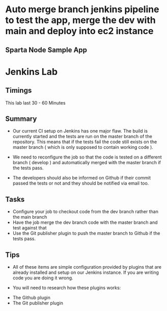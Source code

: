 # Auto merge branch jenkins pipeline to test the app, merge the dev with main and deploy into ec2 instance

## Sparta Node Sample App


# Jenkins  Lab

## Timings
 
This lab last 30 - 60 Minutes

## Summary

* Our current CI setup on Jenkins has one major flaw. The build is currently started and the tests are run on the master branch of the repository. This means that if the tests fail the code still exists on the master branch ( which is only supposed to contain working code ).

* We need to reconfigure the job so that the code is tested on a different branch ( develop ) and automatically merged with the master branch if the tests pass.

* The developers should also be informed on Github if their commit passed the tests or not and they should be notified via email too.

## Tasks

* Configure your job to checkout code from the dev branch rather than the main branch
* Have the job merge the dev branch code with the master branch and test against that
* Use the Git publisher plugin to push the master branch to Github if the tests pass.

## Tips

* All of these items are simple configuration provided by plugins that are already installed and setup on our Jenkins instance. If you are writing code you are doing it wrong.

- You will need to research how these plugins works:

* The Github plugin
* The Git publisher plugin


